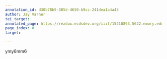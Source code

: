 ```yaml
---
annotation_id: d30b78b9-305d-4650-b9cc-241dea1a4a43
author: Jay Varner
tei_target: 
annotated_page: https://readux.ecdsdev.org/iiif/15210893.5622.emory.edu/canvas/15210893.5622.emory.edu$1
page_index: 0
target: 

---
```

<p>ymy6mm6</p>